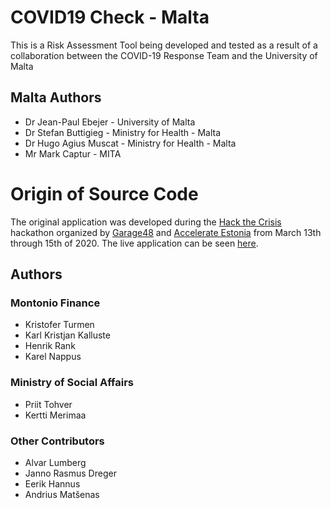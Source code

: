 # COVID19 Check - Malta

This is a Risk Assessment Tool being developed and tested as a result of a collaboration between the COVID-19 Response Team and the University of Malta

## Malta Authors

* Dr Jean-Paul Ebejer - University of Malta
* Dr Stefan Buttigieg - Ministry for Health - Malta
* Dr Hugo Agius Muscat - Ministry for Health - Malta
* Mr Mark Captur - MITA

# Origin of Source Code

The  original application was developed during the [Hack the Crisis](http://garage48.org/events/hack-the-crisis) hackathon organized by [Garage48](http://garage48.org) and [Accelerate Estonia](https://accelerateestonia.ee) from March 13th through 15th of 2020. The live application can be seen [here](https://coronatest.ee).

## Authors

### Montonio Finance

* Kristofer Turmen
* Karl Kristjan Kalluste
* Henrik Rank
* Karel Nappus

### Ministry of Social Affairs

* Priit Tohver
* Kertti Merimaa

### Other Contributors

* Alvar Lumberg
* Janno Rasmus Dreger
* Eerik Hannus
* Andrius Matšenas
